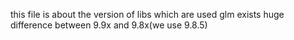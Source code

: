 this file is about the version of libs which are used
glm exists huge difference between 9.9x and 9.8x(we use 9.8.5)
